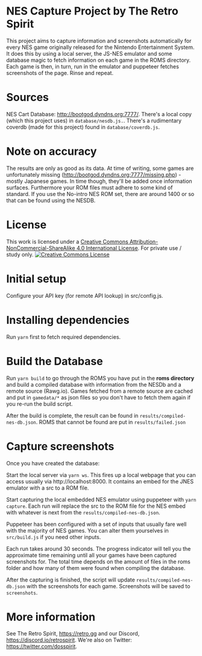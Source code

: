 # NES Capture Project by The Retro Spirit
This project aims to capture information and screenshots automatically for every NES game originally released for the Nintendo Entertainment System. It does this by using a local server, the JS-NES emulator and some database magic to fetch information on each game in the ROMS directory. Each game is then, in turn, run in the emulator and puppeteer fetches screenshots of the page. Rinse and repeat.

# Sources
NES Cart Database: http://bootgod.dyndns.org:7777/. There's a local copy (which this project uses) in `database/nesdb.js.`. There's a rudimentary coverdb (made for this project) found in `database/coverdb.js`.

# Note on accuracy
The results are only as good as its data. At time of writing, some games are unfortunately missing (http://bootgod.dyndns.org:7777/missing.php) - mostly Japanese games. In time though, they'll be added once information surfaces. Furthermore your ROM files must adhere to some kind of standard. If you use the No-intro NES ROM set, there are around 1400 or so that can be found using the NESDB.

# License
This work is licensed under a <a rel="license" href="http://creativecommons.org/licenses/by-nc-sa/4.0/">Creative Commons Attribution-NonCommercial-ShareAlike 4.0 International License</a>. For private use / study only. <a rel="license" href="http://creativecommons.org/licenses/by-nc-sa/4.0/"><img alt="Creative Commons License" style="border-width:0" src="https://i.creativecommons.org/l/by-nc-sa/4.0/88x31.png" /></a>

# Initial setup
Configure your API key (for remote API lookup) in src/config.js.

# Installing dependencies
Run `yarn` first to fetch required dependencies.

# Build the Database
Run `yarn build` to go through the ROMS you have put in the **roms directory** and build a compiled database with information from the NESDb and a remote source (Rawg.io). Games fetched from a remote source are cached and put in `gamedata/*` as json files so you don't have to fetch them again if you re-run the build script.

After the build is complete, the result can be found in `results/compiled-nes-db.json`.
ROMS that cannot be found are put in `results/failed.json`

# Capture screenshots
Once you have created the database:

Start the local server via `yarn ws`. This fires up a local webpage that you can access usually via http://localhost:8000. It contains an embed for the JNES emulator with a src to a ROM file.

Start capturing the local embedded NES emulator using puppeteer with `yarn capture`. Each run will replace the src to the ROM file for the NES embed with whatever is next from the `results/compiled-nes-db.json`.

Puppeteer has been configured with a set of inputs that usually fare well with the majority of NES games. You can alter them yourselves in  `src/build.js` if you need other inputs.

Each run takes around 30 seconds. The progress indicator will tell you the approximate time remaining until all your games have been captured screenshots for. The total time depends on the amount of files in the roms folder and how many of them were found when compiling the database.

After the capturing is finished, the script will update `results/compiled-nes-db.json` with the screenshots for each game. Screenshots will be saved to `screenshots`.

# More information
See The Retro Spirit, https://retro.gg and our Discord, https://discord.io/retrospirit. We're also on Twitter: https://twitter.com/dosspirit.
